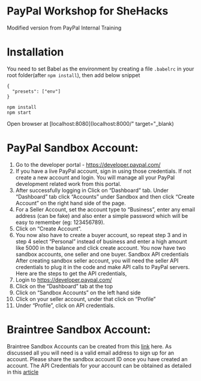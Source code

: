 # PayPal Workshop for SheHacks
Modified version from PayPal Internal Training

# Installation
You need to set Babel as the environment by creating a file `.babelrc` in your root folder(after `npm install`), then add below snippet
```
{
  "presets": ["env"]
}
```

```
npm install
npm start
```
Open browser at [localhost:8080](localhost:8000/" target="_blank)

# PayPal Sandbox Account:
1.	Go to the developer portal  - https://developer.paypal.com/
2.	If you have a live PayPal account, sign in using those credentials. If not create a new account and login. You will manage all your PayPal development related work from this portal.
3.	After successfully logging in Click on “Dashboard” tab. Under “Dashboard” tab click “Accounts” under Sandbox and then click “Create Account” on the right hand side of the page.
4.	For a Seller Account, set the account type to “Business”, enter any email address (can be fake) and also enter a simple password which will be easy to remember (eg: 123456789). 
5.	Click on “Create Account”. 
6.	You now also have to create a buyer account, so repeat step 3 and in step 4 select “Personal” instead of business and enter a high amount like 5000 in the balance and click create account.
You now have two sandbox accounts, one seller and one buyer. 
Sandbox API credentials
After creating sandbox seller account, you will need the seller API credentials to plug it in the code and make API calls to PayPal servers.
Here are the steps to get the API credentials,
1.	Login to https://developer.paypal.com/ 
2.	Click on the “Dashboard” tab at the top
3.	Click on “Sandbox Accounts” on the left hand side
4.	Click on your seller account, under that click on “Profile”
5.	Under “Profile”, click on API credentials.

# Braintree Sandbox Account:
Braintree Sandbox Accounts can be created from this [link](https://www.braintreepayments.com/sandbox) here. As discussed all you will need is a valid email address to sign up for an account. Please share the sandbox account ID once you have created an account. The API Credentials for your account can be obtained as detailed in this [article](https://articles.braintreepayments.com/control-panel/important-gateway-credentials)
